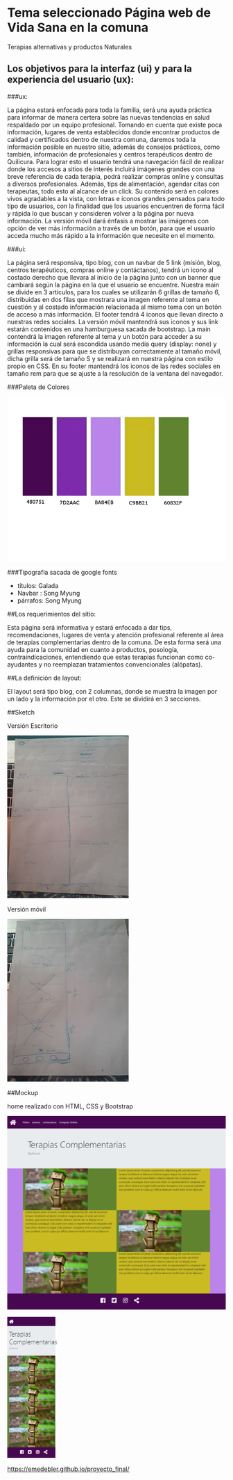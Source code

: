 # Tema seleccionado Página web de Vida Sana en la comuna

Terapias alternativas y productos Naturales

## Los objetivos para la interfaz (ui) y para la experiencia del usuario (ux):

###ux:

La página estará enfocada para toda la familia, será una ayuda práctica para informar de manera certera sobre las nuevas tendencias en salud respaldado por un equipo profesional. Tomando en cuenta que existe poca información, lugares de venta establecidos donde encontrar productos de calidad  y certificados dentro de nuestra comuna, daremos  toda la información posible en nuestro sitio, además de consejos prácticos, como también, información de profesionales y centros terapéuticos dentro de Quilicura.
Para lograr esto el usuario tendrá una navegación fácil de realizar donde los accesos a sitios de interés incluirá imágenes grandes con una breve referencia de cada terapia, podrá realizar compras online y consultas a diversos profesionales. Además, tips  de alimentación, agendar citas con terapeutas, todo esto al alcance de un click.
Su contenido será en colores vivos agradables a la vista,  con letras e iconos grandes pensados para todo tipo de usuarios, con la finalidad que los usuarios encuentren de forma fácil y rápida lo que buscan y consideren volver a la página por nueva información.
La versión móvil dará énfasis a mostrar las imágenes con opción de ver más información a través de un botón, para que el usuario acceda mucho más rápido a la información que necesite en el momento.


###ui: 

La página será responsiva, tipo blog, con un navbar de 5 link (misión, blog, centros terapéuticos, compras online y contáctanos), tendrá un icono al costado derecho que llevara al inicio de la página junto con un banner que cambiará según la página en la que el usuario se encuentre.
Nuestra main se divide en 3 artículos, para los cuales se utilizarán 6 grillas de tamaño 6, distribuidas en dos filas que mostrara una imagen referente al tema en cuestión y al costado información relacionada al mismo tema con un botón de acceso a más información. El footer tendrá 4 iconos que llevan directo a nuestras redes sociales.
La versión móvil mantendrá sus iconos y sus link estarán contenidos en una hamburguesa sacada de bootstrap. La main contendrá la imagen referente al tema y un botón para acceder a su información la cual será escondida usando media query (display: none) y grillas responsivas para que se distribuyan correctamente al tamaño móvil, dicha grilla será de tamaño S y se realizará en  nuestra página con estilo propio en CSS. En su footer mantendrá los iconos de las redes sociales en tamaño rem para que se ajuste a la resolución de la ventana del navegador.


###Paleta de Colores

![paleta de colores](README_img/paleta_colores.png)

###Tipografía sacada de google fonts

- títulos: Galada
- Navbar : Song Myung
- párrafos: Song Myung 

##Los requerimientos del sitio:

Esta página será informativa y estará enfocada a dar tips, recomendaciones, lugares de venta y atención profesional referente al área de terapias complementarias dentro de la comuna. De esta forma será una ayuda para la comunidad en cuanto a productos, posología, contraindicaciones, entendiendo que estas terapias funcionan como co-ayudantes y no reemplazan tratamientos convencionales (alópatas).

##La definición de layout:

El layout será  tipo blog, con 2 columnas, donde se muestra la imagen por un lado y la información por el otro. Este se dividirá en  3 secciones. 

##Sketch

Versión Escritorio

![Versión Escritorio](README_img/escritorio.jpg)

Versión móvil

![Versión móvil](README_img/movil.jpg)

##Mockup

home realizado con HTML, CSS y Bootstrap

![mockup-home](README_img/escritorio_Mockup.png)

![mockup-movil](README_img/movil_Mockup.png)



https://emedebler.github.io/proyecto_final/




